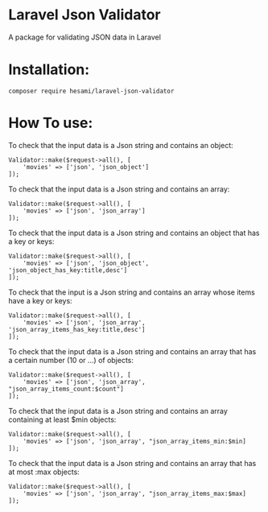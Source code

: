 # Laravel Json Validator
A package for validating JSON data in Laravel

# Installation:
```composer require hesami/laravel-json-validator```


# How To use:

To check that the input data is a Json string and contains an object:
```
Validator::make($request->all(), [
    'movies' => ['json', 'json_object']
]);
```


To check that the input data is a Json string and contains an array:
```
Validator::make($request->all(), [
    'movies' => ['json', 'json_array']
]);
```



To check that the input data is a Json string and contains an object that has a key or keys:
```
Validator::make($request->all(), [
    'movies' => ['json', 'json_object', 'json_object_has_key:title,desc']
]);
```


To check that the input is a Json string and contains an array whose items have a key or keys:
```
Validator::make($request->all(), [
    'movies' => ['json', 'json_array', 'json_array_items_has_key:title,desc']
]);
```


To check that the input data is a Json string and contains an array that has a certain number (10 or ...) of objects:
```
Validator::make($request->all(), [
    'movies' => ['json', 'json_array', "json_array_items_count:$count"]
]);
```


To check that the input data is a Json string and contains an array containing at least $min objects:
```
Validator::make($request->all(), [
    'movies' => ['json', 'json_array', "json_array_items_min:$min]
]);
```


To check that the input data is a Json string and contains an array that has at most :max objects:
```
Validator::make($request->all(), [
    'movies' => ['json', 'json_array', "json_array_items_max:$max]
]);
```

